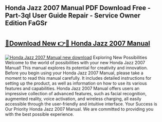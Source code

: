 ## Honda Jazz 2007 Manual PDF Download Free - Part-3qI User Guide Repair - Service Owner Edition FaGSr

# <h2><a href="http://cf14648.oget.top/?id=Honda+Jazz+2007+Manual">🔗Download New 👉🔴 Honda Jazz 2007 Manual</a></h2>

[![Honda Jazz 2007 Manual new download](https://i.imgur.com/5g1atiW.png)](http://cf14648.oget.top/?id=Honda+Jazz+2007+Manual)
Exploring New Possibilities Welcome to the world of possibilities with your new Honda Jazz 2007 Manual! This manual explores its potential for creativity and innovation. Before you begin using your Honda Jazz 2007 Manual, please take a moment to read this manual carefully. It includes detailed instructions for setting up the product, as well as information on how to use its various features and capabilities. Honda Jazz 2007 Manual offers users an impressive collection of advanced features, such as facial recognition, augmented reality, voice activation, and wireless charging, all easily accessible through the user-friendly and intuitive interface. Your Success is Our Priority Honda Jazz 2007 Manual. We are committed to providing you with the best possible experience.
